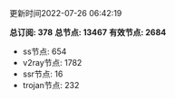 更新时间2022-07-26 06:42:19

**总订阅: 378**
**总节点: 13467**
**有效节点: 2684**
- ss节点: 654
- v2ray节点: 1782
- ssr节点: 16
- trojan节点: 232
